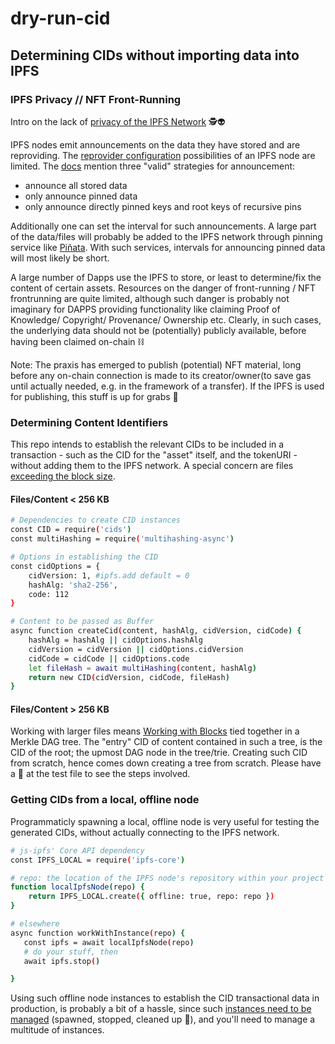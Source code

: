 # dry-run-cid
## Determining CIDs without importing data into IPFS

### IPFS Privacy // NFT Front-Running 

Intro on the lack of [privacy of the IPFS Network](https://docs.ipfs.io/concepts/privacy/) :detective::alien: 

IPFS nodes emit announcements on the data they have stored and are reproviding. The [reprovider configuration](https://docs.ipfs.io/how-to/configure-node/) possibilities of an IPFS node are limited. The [docs](https://docs.ipfs.io/how-to/configure-node/) mention three "valid" strategies for announcement:

- announce all stored data
- only announce pinned data
- only announce directly pinned keys and root keys of recursive pins

Additionally one can set the interval for such announcements. A large part of the data/files will probably be added to the IPFS network through pinning service like [Piñata](https://pinata.cloud/). With such services, intervals for announcing pinned data will most likely be short.

A large number of Dapps use the IPFS to store, or least to determine/fix the content of certain assets. Resources on the danger of front-running / NFT frontrunning are quite limited, although such danger is probably not imaginary for DAPPS providing functionality like claiming Proof of Knowledge/ Copyright/ Provenance/ Ownership etc. Clearly, in such cases, the underlying data should not be (potentially) publicly available, before having been claimed on-chain :chains:

Note: The praxis has emerged to publish (potential) NFT material, long before any on-chain connection is made to its creator/owner(to save gas until actually needed, e.g. in the framework of a transfer). If the IPFS is used for publishing, this stuff is up for grabs :supervillain:


### Determining Content Identifiers

This repo intends to establish the relevant CIDs to be included in a transaction - such as the CID for the "asset" itself, and the tokenURI - without adding them to the IPFS network. A special concern are files [exceeding the block size](https://docs.ipfs.io/how-to/work-with-blocks/).

#### Files/Content < 256 KB

```bash
# Dependencies to create CID instances 
const CID = require('cids')
const multiHashing = require('multihashing-async')

# Options in establishing the CID 
const cidOptions = {
    cidVersion: 1, #ipfs.add default = 0 
    hashAlg: 'sha2-256', 
    code: 112
}

# Content to be passed as Buffer
async function createCid(content, hashAlg, cidVersion, cidCode) {
    hashAlg = hashAlg || cidOptions.hashAlg
    cidVersion = cidVersion || cidOptions.cidVersion
    cidCode = cidCode || cidOptions.code
    let fileHash = await multiHashing(content, hashAlg)
    return new CID(cidVersion, cidCode, fileHash)
}
```

#### Files/Content > 256 KB

Working with larger files means [Working with Blocks](https://docs.ipfs.io/how-to/work-with-blocks/) tied together in a Merkle DAG tree. The "entry" CID of content contained in such a tree, is the CID of the root; the upmost DAG node in the tree/trie. Creating such CID from scratch, hence comes down creating a tree from scratch. Please have a :eyes: at the test file to see the steps involved.

### Getting CIDs from a local, offline node

Programmaticly spawning a local, offline node is very useful for testing the generated CIDs, without actually connecting to the IPFS network.

```bash
# js-ipfs' Core API dependency
const IPFS_LOCAL = require('ipfs-core')

# repo: the location of the IPFS node's repository within your project
function localIpfsNode(repo) {
    return IPFS_LOCAL.create({ offline: true, repo: repo })
}

# elsewhere 
async function workWithInstance(repo) {
   const ipfs = await localIpfsNode(repo)
   # do your stuff, then
   await ipfs.stop()

}
```
Using such offline node instances to establish the CID transactional data in production, is probably a bit of a hassle, since such [instances need to be managed](https://github.com/ipfs/js-ipfsd-ctl) (spawned, stopped, cleaned up :broom:), and you'll need to manage a multitude of instances.  

